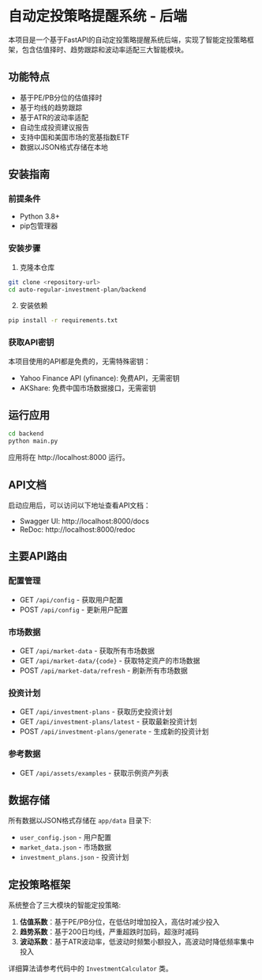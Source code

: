 # 自动定投策略提醒系统 - 后端

本项目是一个基于FastAPI的自动定投策略提醒系统后端，实现了智能定投策略框架，包含估值择时、趋势跟踪和波动率适配三大智能模块。

## 功能特点

- 基于PE/PB分位的估值择时
- 基于均线的趋势跟踪
- 基于ATR的波动率适配
- 自动生成投资建议报告
- 支持中国和美国市场的宽基指数ETF
- 数据以JSON格式存储在本地

## 安装指南

### 前提条件

- Python 3.8+
- pip包管理器

### 安装步骤

1. 克隆本仓库

```bash
git clone <repository-url>
cd auto-regular-investment-plan/backend
```

2. 安装依赖

```bash
pip install -r requirements.txt
```

### 获取API密钥

本项目使用的API都是免费的，无需特殊密钥：

- Yahoo Finance API (yfinance): 免费API，无需密钥
- AKShare: 免费中国市场数据接口，无需密钥

## 运行应用

```bash
cd backend
python main.py
```

应用将在 http://localhost:8000 运行。

## API文档

启动应用后，可以访问以下地址查看API文档：

- Swagger UI: http://localhost:8000/docs
- ReDoc: http://localhost:8000/redoc

## 主要API路由

### 配置管理

- GET `/api/config` - 获取用户配置
- POST `/api/config` - 更新用户配置

### 市场数据

- GET `/api/market-data` - 获取所有市场数据
- GET `/api/market-data/{code}` - 获取特定资产的市场数据
- POST `/api/market-data/refresh` - 刷新所有市场数据

### 投资计划

- GET `/api/investment-plans` - 获取历史投资计划
- GET `/api/investment-plans/latest` - 获取最新投资计划
- POST `/api/investment-plans/generate` - 生成新的投资计划

### 参考数据

- GET `/api/assets/examples` - 获取示例资产列表

## 数据存储

所有数据以JSON格式存储在 `app/data` 目录下:

- `user_config.json` - 用户配置
- `market_data.json` - 市场数据
- `investment_plans.json` - 投资计划

## 定投策略框架

系统整合了三大模块的智能定投策略:

1. **估值系数**：基于PE/PB分位，在低估时增加投入，高估时减少投入
2. **趋势系数**：基于200日均线，严重超跌时加码，超涨时减码
3. **波动系数**：基于ATR波动率，低波动时频繁小额投入，高波动时降低频率集中投入

详细算法请参考代码中的 `InvestmentCalculator` 类。 